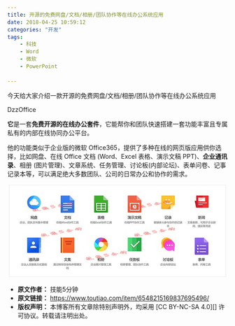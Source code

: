```yaml
---
title: 开源的免费网盘/文档/相册/团队协作等在线办公系统应用
date: 2018-04-25 10:59:12
categories: "开发"
tags:
	- 科技
	- Word
	- 微软
	- PowerPoint

---
```


今天给大家介绍一款开源的免费网盘/文档/相册/团队协作等在线办公系统应用

DzzOffice

**它**是一套**免费开源的在线办公套件**，它能帮你和团队快速搭建一套功能丰富且专属私有的内部在线协同办公平台。


他的功能类似于企业版的微软 Office365，提供了多种在线的网页版应用供你选择，比如网盘、在线 Office 文档 (Word、Excel 表格、演示文稿 PPT)、**企业通讯录**、相册 (图片管理)、文章系统、任务管理、讨论板(内部论坛)、表单问卷、记事记录本等，可以满足绝大多数团队、公司的日常办公和协作的需求。

![开源的免费网盘/文档/相册/团队协作等在线办公系统应用][NEBN-YZ2M-JZIY.jpg]


[NEBN-YZ2M-JZIY.jpg]: static/resources/crawler/NEBN-YZ2M-JZIY.jpg
 *  **原文作者：** 技能5分钟
 *  **原文链接：** https://www.toutiao.com/item/6548215169837695496/
 *  **版权声明：** 本博客所有文章除特别声明外，均采用 [CC BY-NC-SA 4.0][] 许可协议。转载请注明出处。
